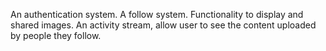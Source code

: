 An authentication system.
A follow system.
Functionality to display and shared images.
An activity stream, allow user to see the content uploaded by people they follow.
